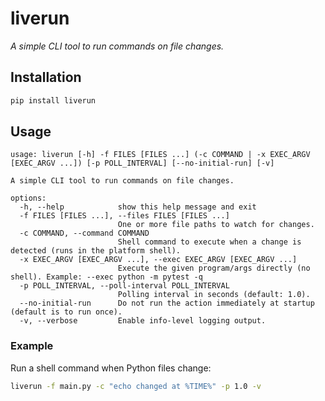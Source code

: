 # liverun

*A simple CLI tool to run commands on file changes.*

## Installation

```bash
pip install liverun
```

## Usage

```text
usage: liverun [-h] -f FILES [FILES ...] (-c COMMAND | -x EXEC_ARGV [EXEC_ARGV ...]) [-p POLL_INTERVAL] [--no-initial-run] [-v]

A simple CLI tool to run commands on file changes.

options:
  -h, --help            show this help message and exit
  -f FILES [FILES ...], --files FILES [FILES ...]
                        One or more file paths to watch for changes.
  -c COMMAND, --command COMMAND
                        Shell command to execute when a change is detected (runs in the platform shell).
  -x EXEC_ARGV [EXEC_ARGV ...], --exec EXEC_ARGV [EXEC_ARGV ...]
                        Execute the given program/args directly (no shell). Example: --exec python -m pytest -q
  -p POLL_INTERVAL, --poll-interval POLL_INTERVAL
                        Polling interval in seconds (default: 1.0).
  --no-initial-run      Do not run the action immediately at startup (default is to run once).
  -v, --verbose         Enable info-level logging output.
```

### Example

Run a shell command when Python files change:

```bash
liverun -f main.py -c "echo changed at %TIME%" -p 1.0 -v
```
